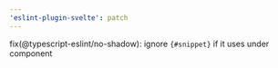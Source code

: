 ```yaml
---
'eslint-plugin-svelte': patch
---
```


fix(@typescript-eslint/no-shadow): ignore `{#snippet}` if it uses under component
